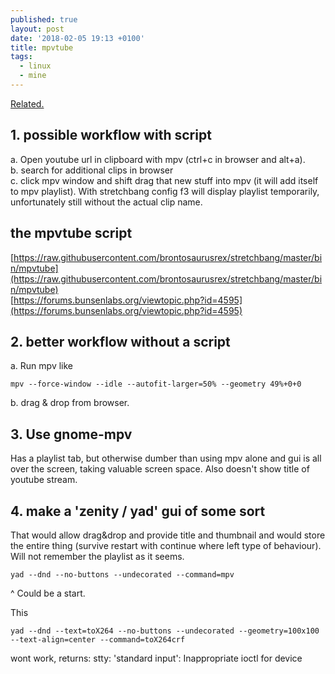 ```yaml
---
published: true
layout: post
date: '2018-02-05 19:13 +0100'
title: mpvtube
tags:
  - linux
  - mine
---
```

[Related.](/2017/08/17/gnome-mpv-youtube-playlist-with-loudnorm-filter/)

## 1. possible workflow with script

a. Open youtube url in clipboard with mpv (ctrl+c in browser and alt+a).  
b. search for additional clips in browser  
c. click mpv window and shift drag that new stuff into mpv (it will add itself to mpv playlist). With stretchbang config f3 will display playlist temporarily, unfortunately still without the actual clip name.

## the mpvtube script

[https://raw.githubusercontent.com/brontosaurusrex/stretchbang/master/bin/mpvtube](https://raw.githubusercontent.com/brontosaurusrex/stretchbang/master/bin/mpvtube)  
[https://forums.bunsenlabs.org/viewtopic.php?id=4595](https://forums.bunsenlabs.org/viewtopic.php?id=4595)

## 2. better workflow without a script

a. Run mpv like

	mpv --force-window --idle --autofit-larger=50% --geometry 49%+0+0
    
b. drag & drop from browser.

## 3. Use gnome-mpv

Has a playlist tab, but otherwise dumber than using mpv alone and gui is all over the screen, taking valuable screen space. Also doesn't show title of youtube stream.

## 4. make a 'zenity / yad' gui of some sort

That would allow drag&drop and provide title and thumbnail and would store the entire thing (survive restart with continue where left type of behaviour). Will not remember the playlist as it seems.

	yad --dnd --no-buttons --undecorated --command=mpv

^ Could be a start.

This

	yad --dnd --text=toX264 --no-buttons --undecorated --geometry=100x100 --text-align=center --command=toX264crf
    
wont work, returns: stty: 'standard input': Inappropriate ioctl for device
	
